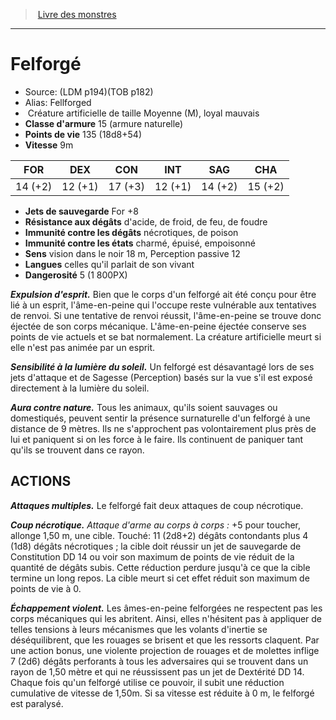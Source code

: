 ﻿> [Livre des monstres](tome_of_beasts.md)

---

# Felforgé

- Source: (LDM p194)(TOB p182)
- Alias: Fellforged
-  Créature artificielle de taille Moyenne (M), loyal mauvais
- **Classe d'armure** 15 (armure naturelle)
- **Points de vie** 135 (18d8+54)
- **Vitesse** 9m

|FOR|DEX|CON|INT|SAG|CHA|
|---|---|---|---|---|---|
|14 (+2)|12 (+1)|17 (+3)|12 (+1)|14 (+2)|15 (+2)|

- **Jets de sauvegarde** For +8
- **Résistance aux dégâts** d'acide, de froid, de feu, de foudre
- **Immunité contre les dégâts** nécrotiques, de poison
- **Immunité contre les états** charmé, épuisé, empoisonné
- **Sens** vision dans le noir 18 m, Perception passive 12
- **Langues** celles qu'il parlait de son vivant
- **Dangerosité** 5 (1 800PX)

**_Expulsion d'esprit._** Bien que le corps d'un felforgé ait été conçu pour être lié à un esprit, l'âme-en-peine qui l'occupe reste vulnérable aux tentatives de renvoi. Si une tentative de renvoi réussit, l'âme-en-peine se trouve donc éjectée de son corps mécanique. L'âme-en-peine éjectée conserve ses points de vie actuels et se bat normalement. La créature artificielle meurt si elle n'est pas animée par un esprit.

**_Sensibilité à la lumière du soleil._** Un felforgé est désavantagé lors de ses jets d'attaque et de Sagesse (Perception) basés sur la vue s'il est exposé directement à la lumière du soleil.

**_Aura contre nature._** Tous les animaux, qu'ils soient sauvages ou domestiqués, peuvent sentir la présence surnaturelle d'un felforgé à une distance de 9 mètres. Ils ne s'approchent pas volontairement plus près de lui et paniquent si on les force à le faire. Ils continuent de paniquer tant qu'ils se trouvent dans ce rayon.

## ACTIONS

**_Attaques multiples._** Le felforgé fait deux attaques de coup nécrotique.

**_Coup nécrotique._** _Attaque d'arme au corps à corps :_ +5 pour toucher, allonge 1,50 m, une cible. Touché: 11 (2d8+2) dégâts contondants plus 4 (1d8) dégâts nécrotiques ; la cible doit réussir un jet de sauvegarde de Constitution DD 14 ou voir son maximum de points de vie réduit de la quantité de dégâts subis. Cette réduction perdure jusqu'à ce que la cible termine un long repos. La cible meurt si cet effet réduit son maximum de points de vie à 0.

**_Échappement violent._** Les âmes-en-peine felforgées ne respectent pas les corps mécaniques qui les abritent. Ainsi, elles n'hésitent pas à appliquer de telles tensions à leurs mécanismes que les volants d'inertie se déséquilibrent, que les rouages se brisent et que les ressorts claquent. Par une action bonus, une violente projection de rouages et de molettes inflige 7 (2d6) dégâts perforants à tous les adversaires qui se trouvent dans un rayon de 1,50 mètre et qui ne réussissent pas un jet de Dextérité DD 14. Chaque fois qu'un felforgé utilise ce pouvoir, il subit une réduction cumulative de vitesse de 1,50m. Si sa vitesse est réduite à 0 m, le felforgé est paralysé.

